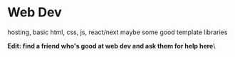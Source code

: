 # Web Dev

hosting, basic html, css, js, react/next maybe some good template libraries

**Edit: find a friend who's good at web dev and ask them for help here**\
